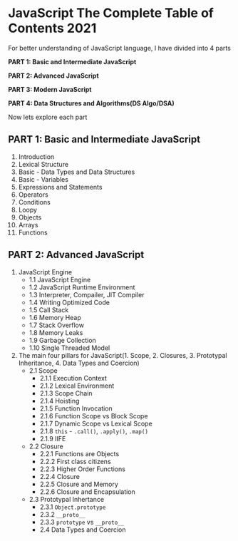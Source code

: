 # JavaScript The Complete Table of Contents 2021

For better understanding of JavaScript language, I have divided into 4 parts

**PART 1: Basic and Intermediate JavaScript**

**PART 2: Advanced JavaScript**

**PART 3: Modern JavaScript**

**PART 4: Data Structures and Algorithms(DS Algo/DSA)**

Now lets explore each part
## PART 1: Basic and Intermediate JavaScript
1. Introduction
2. Lexical Structure
3. Basic - Data Types and Data Structures
4. Basic - Variables
5. Expressions and Statements
6. Operators
7. Conditions
8. Loopy
9. Objects
10. Arrays
11. Functions

## PART 2: Advanced JavaScript
1. JavaScript Engine
   - 1.1 JavaScript Engine
   - 1.2 JavaScript Runtime Environment
   - 1.3 Interpreter, Compailer, JIT Compiler
   - 1.4 Writing Optimized Code
   - 1.5 Call Stack
   - 1.6 Memory Heap
   - 1.7 Stack Overflow
   - 1.8 Memory Leaks
   - 1.9 Garbage Collection
   - 1.10 Single Threaded Model
2. The main four pillars for JavaScript(1. Scope, 2. Closures, 3. Prototypal Inheritance, 4. Data Types and Coercion)
   - 2.1 Scope
      - 2.1.1 Execution Context
      - 2.1.2 Lexical Environment
      - 2.1.3 Scope Chain
      - 2.1.4 Hoisting
      - 2.1.5 Function Invocation
      - 2.1.6 Function Scope vs Block Scope
      - 2.1.7 Dynamic Scope vs Lexical Scope
      - 2.1.8 `this` - `.call()`, `.apply()`, `.map()`
      - 2.1.9 IIFE
   - 2.2 Closure
      - 2.2.1 Functions are Objects
      - 2.2.2 First class citizens
      - 2.2.3 Higher Order Functions
      - 2.2.4 Closure
      - 2.2.5 Closure and Memory
      - 2.2.6 Closure and Encapsulation
   - 2.3 Prototypal Inhertance
      - 2.3.1 `Object.prototype`
      - 2.3.2 `__proto__`
      - 2.3.3 `prototype` vs `__proto__`
      - 2.4 Data Types and Coercion
